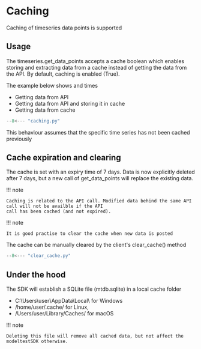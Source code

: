 # Caching

Caching of timeseries data points is supported 

## Usage
The timeseries.get_data_points accepts a cache boolean which enables storing and extracting data 
from a cache instead of getting the data from the API. By default, caching is enabled (True).

The example below shows and times

* Getting data from API
* Getting data from API and storing it in cache
* Getting data from cache

```python hl_lines="14-33"
--8<--- "caching.py"
```

This behaviour assumes that the specific time series has not been cached previously

## Cache expiration and clearing
The cache is set with an expiry time of 7 days. Data is now explicitly deleted after 7 days, but a new
call of get_data_points will replace the existing data.

!!! note

    Caching is related to the API call. Modified data behind the same API call will not be availble if the API 
    call has been cached (and not expired). 

!!! note

    It is good practise to clear the cache when new data is posted
     
The cache can be manually cleared by the client's clear_cache() method  

```python hl_lines="9"
--8<--- "clear_cache.py"
```

## Under the hood
The SDK will establish a SQLite file (mtdb.sqlite) in a local cache folder 

* C:\Users\\user\AppData\Local\ for Windows
* /home/user/.cache/ for Linux, 
* /Users/user/Library/Caches/ for macOS

!!! note

    Deleting this file will remove all cached data, but not affect the modeltestSDK otherwise.